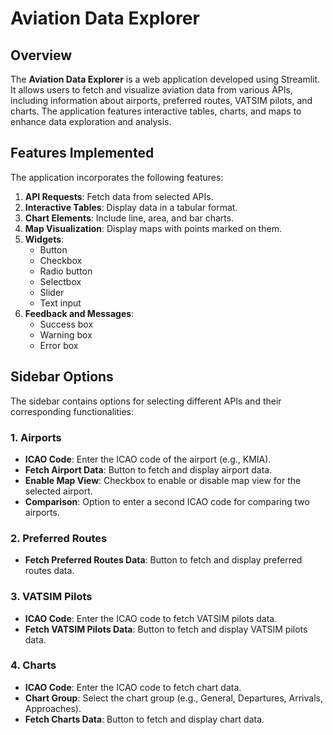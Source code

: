 # Aviation Data Explorer

## Overview
The **Aviation Data Explorer** is a web application developed using Streamlit. It allows users to fetch and visualize aviation data from various APIs, including information about airports, preferred routes, VATSIM pilots, and charts. The application features interactive tables, charts, and maps to enhance data exploration and analysis.

## Features Implemented
The application incorporates the following features:

1. **API Requests**: Fetch data from selected APIs.
2. **Interactive Tables**: Display data in a tabular format.
3. **Chart Elements**: Include line, area, and bar charts.
4. **Map Visualization**: Display maps with points marked on them.
5. **Widgets**:
   - Button
   - Checkbox
   - Radio button
   - Selectbox
   - Slider
   - Text input
6. **Feedback and Messages**:
   - Success box
   - Warning box
   - Error box

## Sidebar Options
The sidebar contains options for selecting different APIs and their corresponding functionalities:

### 1. **Airports**
   - **ICAO Code**: Enter the ICAO code of the airport (e.g., KMIA).
   - **Fetch Airport Data**: Button to fetch and display airport data.
   - **Enable Map View**: Checkbox to enable or disable map view for the selected airport.
   - **Comparison**: Option to enter a second ICAO code for comparing two airports.

### 2. **Preferred Routes**
   - **Fetch Preferred Routes Data**: Button to fetch and display preferred routes data.

### 3. **VATSIM Pilots**
   - **ICAO Code**: Enter the ICAO code to fetch VATSIM pilots data.
   - **Fetch VATSIM Pilots Data**: Button to fetch and display VATSIM pilots data.

### 4. **Charts**
   - **ICAO Code**: Enter the ICAO code to fetch chart data.
   - **Chart Group**: Select the chart group (e.g., General, Departures, Arrivals, Approaches).
   - **Fetch Charts Data**: Button to fetch and display chart data.
